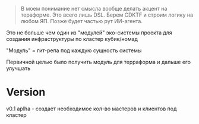 > В моем понимание нет смысла вообще делать акцент на тераформе. Это всего лишь DSL. Берем CDKTF и строим логику на любом ЯП. Позже будет частью рут ИИ-агента.

Это не больше чем один из "модулей" эко-системы проекта для создания инфраструктуры по кластер кубик/номад

"Модуль" = гит-репа под каждую сущность системы

Первичной целью было получить модуль для терраформа и дальше его улучшать  

# Version
v0.1 aplha - создает необходимое кол-во мастеров и клиентов под кластер